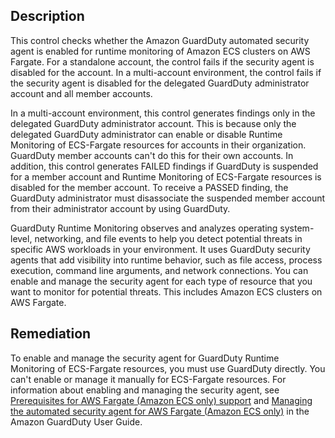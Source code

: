 ## Description

This control checks whether the Amazon GuardDuty automated security agent is enabled for runtime monitoring of Amazon ECS clusters on AWS Fargate. For a standalone account, the control fails if the security agent is disabled for the account. In a multi-account environment, the control fails if the security agent is disabled for the delegated GuardDuty administrator account and all member accounts.

In a multi-account environment, this control generates findings only in the delegated GuardDuty administrator account. This is because only the delegated GuardDuty administrator can enable or disable Runtime Monitoring of ECS-Fargate resources for accounts in their organization. GuardDuty member accounts can't do this for their own accounts. In addition, this control generates FAILED findings if GuardDuty is suspended for a member account and Runtime Monitoring of ECS-Fargate resources is disabled for the member account. To receive a PASSED finding, the GuardDuty administrator must disassociate the suspended member account from their administrator account by using GuardDuty.

GuardDuty Runtime Monitoring observes and analyzes operating system-level, networking, and file events to help you detect potential threats in specific AWS workloads in your environment. It uses GuardDuty security agents that add visibility into runtime behavior, such as file access, process execution, command line arguments, and network connections. You can enable and manage the security agent for each type of resource that you want to monitor for potential threats. This includes Amazon ECS clusters on AWS Fargate.

## Remediation

To enable and manage the security agent for GuardDuty Runtime Monitoring of ECS-Fargate resources, you must use GuardDuty directly. You can't enable or manage it manually for ECS-Fargate resources. For information about enabling and managing the security agent, see [Prerequisites for AWS Fargate (Amazon ECS only) support](https://docs.aws.amazon.com/guardduty/latest/ug/prereq-runtime-monitoring-ecs-support.html) and [Managing the automated security agent for AWS Fargate (Amazon ECS only)](https://docs.aws.amazon.com/guardduty/latest/ug/managing-gdu-agent-ecs-automated.html) in the Amazon GuardDuty User Guide.

